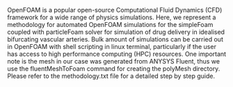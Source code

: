 OpenFOAM is a popular open-source Computational Fluid Dynamics (CFD) framework for a wide range of physics simulations. Here, we represent a methodology for automated OpenFOAM simulations for the simpleFoam coupled with particleFoam solver for simulation of drug delivery in idealised bifurcating vascular arteries. Bulk amount of simulations can be carried out in OpenFOAM with shell scripting in linux terminal, particularly if the user has access to high performance computing (HPC) resources. One important note is the mesh in our case was generated from ANYSYS Fluent, thus we use the fluentMeshToFoam command for creating the polyMesh directory. Please refer to the methodology.txt file for a detailed step by step guide.


